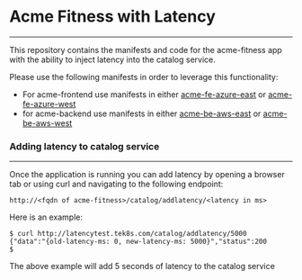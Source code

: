 # Acme Fitness with Latency
---
This repository contains the manifests and code for the acme-fitness app with the ability to inject latency into the catalog service.

Please use the following manifests in order to leverage this functionality:

* For acme-frontend use manifests in either [acme-fe-azure-east](manifests/azure/acme-fe-azure-east) or [acme-fe-azure-west](manifests/azure/acme-fe-azure-west)
* for acme-backend use manifests in either [acme-be-aws-east](manifests/aws/acme-be-aws-east) or [acme-be-aws-west](manifests/aws/acme-be-aws-west)

### Adding latency to catalog service
---
Once the application is running you can add latency by opening a browser tab or using curl and navigating to the following endpoint:
```shell
http://<fqdn of acme-fitness>/catalog/addlatency/<latency in ms>
```
Here is an example:
```shell
$ curl http://latencytest.tek8s.com/catalog/addlatency/5000
{"data":"{old-latency-ms: 0, new-latency-ms: 5000}","status":200
$
```
The above example will add 5 seconds of latency to the catalog service